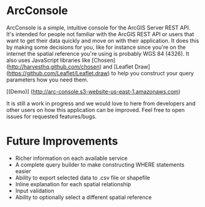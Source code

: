 ArcConsole
=========

ArcConsole is a simple, intuitive console for the ArcGIS Server REST API. It's intended for people not familiar with the
ArcGIS REST API or users that want to get their data quickly and move on with their application. It does this by making some
decisions for you, like for instance since you're on the internet the spatial reference you're using is probably
WGS 84 (4326). It also uses JavaScript libraries like [Chosen] (http://harvesthq.github.com/chosen) and [Leaflet Draw] (https://github.com/Leaflet/Leaflet.draw) to help you construct your query parameters how you need them.  

[(Demo)] (http://arc-console.s3-website-us-east-1.amazonaws.com)

It is still a work in progress and we would love to here from developers and other users on how this application can be
improved. Feel free to open issues for requested features/bugs.

Future Improvements
===================

+ Richer information on each available service
+ A complete query builder to make constructing WHERE statements easier
+ Ability to export selected data to .csv file or shapefile
+ Inline explanation for each spatial relationship
+ Input validation
+ Ability to optionally select a different spatial reference
